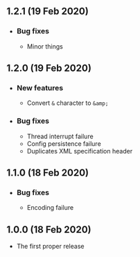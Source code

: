 ## 1.2.1 (19 Feb 2020)
  - ### Bug fixes
    - Minor things

## 1.2.0 (19 Feb 2020)
  - ### New features
    - Convert `&` character to `&amp;`
  - ### Bug fixes
    - Thread interrupt failure
    - Config persistence failure
    - Duplicates XML specification header

## 1.1.0 (18 Feb 2020)
  - ### Bug fixes
    - Encoding failure

## 1.0.0 (18 Feb 2020)
  - The first proper release